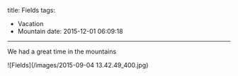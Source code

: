 title: Fields
tags:
  - Vacation
  - Mountain
date: 2015-12-01 06:09:18
---
We had a great time in the mountains

![Fields](/images/2015-09-04 13.42.49_400.jpg)
